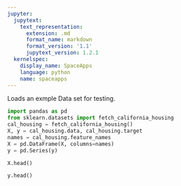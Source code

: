 ```yaml
---
jupyter:
  jupytext:
    text_representation:
      extension: .md
      format_name: markdown
      format_version: '1.1'
      jupytext_version: 1.2.1
  kernelspec:
    display_name: SpaceApps
    language: python
    name: spaceapps
---
```


Loads an exmple Data set for testing. 

```python
import pandas as pd
from sklearn.datasets import fetch_california_housing
cal_housing = fetch_california_housing()
X, y = cal_housing.data, cal_housing.target
names = cal_housing.feature_names
X = pd.DataFrame(X, columns=names)
y = pd.Series(y)
```

```python
X.head()
```

```python
y.head()
```
